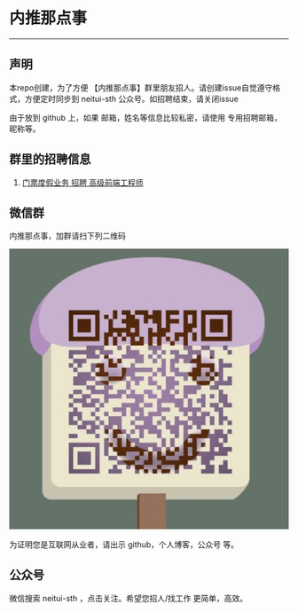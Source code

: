 # 内推那点事
-----
## 声明

本repo创建，为了方便 【内推那点事】群里朋友招人。请创建issue自觉遵守格式，方便定时同步到 neitui-sth 公众号。如招聘结束，请关闭issue

由于放到 github 上，如果 邮箱，姓名等信息比较私密，请使用 专用招聘邮箱，昵称等。

## 群里的招聘信息

1. [门票度假业务 招聘 高级前端工程师](https://github.com/neitui/jobs/issues/18)

## 微信群

内推那点事，加群请扫下列二维码

![内推那点事](./img/wechat.png)

为证明您是互联网从业者，请出示 github，个人博客，公众号 等。


## 公众号

微信搜索 neitui-sth ，点击关注。希望您招人/找工作 更简单，高效。
  